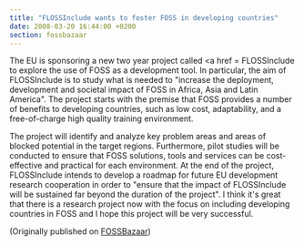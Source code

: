 ```yaml
---
title: "FLOSSInclude wants to foster FOSS in developing countries"
date: 2008-03-20 16:44:00 +0200
section: fossbazaar
---
```


The EU is sponsoring a new two year project called <a href =
FLOSSInclude to explore the use of FOSS as a
development tool.  In particular, the aim of FLOSSInclude is to study what
is needed to &quot;increase the deployment, development and societal impact
of FOSS in Africa, Asia and Latin America&quot;.  The project starts with
the premise that FOSS provides a number of benefits to developing
countries, such as low cost, adaptability, and a free-of-charge high
quality training environment.

The project will identify and analyze key problem areas and areas of
blocked potential in the target regions.  Furthermore, pilot studies will
be conducted to ensure that FOSS solutions, tools and services can be
cost-effective and practical for each environment.  At the end of the
project, FLOSSInclude intends to develop a roadmap for future EU
development research cooperation in order to &quot;ensure that the impact
of FLOSSInclude will be sustained far beyond the duration of the
project&quot;.  I think it's great that there is a research project now
with the focus on including developing countries in FOSS and I hope this
project will be very successful.

(Originally published on <a href = "https://fossbazaar.org/">FOSSBazaar</a>)

